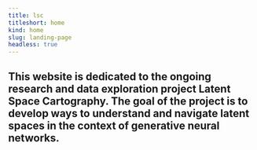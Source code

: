 ```yaml
---
title: lsc
titleshort: home
kind: home
slug: landing-page
headless: true
---
```


## This website is dedicated to the ongoing research and data exploration project Latent Space Cartography. The goal of the project is to develop ways to understand and navigate latent spaces in the context of generative neural networks.


 
